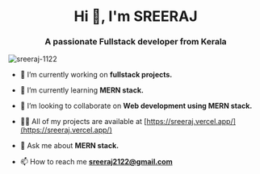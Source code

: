 <h1 align="center">Hi 👋, I'm SREERAJ</h1>
<h3 align="center">A passionate Fullstack developer from Kerala</h3>

<p align="left"> <img src="https://komarev.com/ghpvc/?username=sreeraj-1122&label=Profile%20views&color=0e75b6&style=flat" alt="sreeraj-1122" /> </p>

- 🔭 I’m currently working on **fullstack projects.**

- 🌱 I’m currently learning **MERN stack.**

- 👯 I’m looking to collaborate on **Web development using MERN stack.**

- 👨‍💻 All of my projects are available at [https://sreeraj.vercel.app/](https://sreeraj.vercel.app/)

- 💬 Ask me about **MERN stack.**

- 📫 How to reach me **sreeraj2122@gmail.com**
